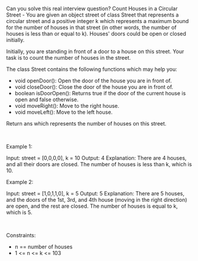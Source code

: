Can you solve this real interview question? Count Houses in a Circular Street - You are given an object street of class Street that represents a circular street and a positive integer k which represents a maximum bound for the number of houses in that street (in other words, the number of houses is less than or equal to k). Houses' doors could be open or closed initially.

Initially, you are standing in front of a door to a house on this street. Your task is to count the number of houses in the street.

The class Street contains the following functions which may help you:

 * void openDoor(): Open the door of the house you are in front of.
 * void closeDoor(): Close the door of the house you are in front of.
 * boolean isDoorOpen(): Returns true if the door of the current house is open and false otherwise.
 * void moveRight(): Move to the right house.
 * void moveLeft(): Move to the left house.

Return ans which represents the number of houses on this street.

 

Example 1:


Input: street = [0,0,0,0], k = 10
Output: 4
Explanation: There are 4 houses, and all their doors are closed. 
The number of houses is less than k, which is 10.

Example 2:


Input: street = [1,0,1,1,0], k = 5
Output: 5
Explanation: There are 5 houses, and the doors of the 1st, 3rd, and 4th house (moving in the right direction) are open, and the rest are closed.
The number of houses is equal to k, which is 5.


 

Constraints:

 * n == number of houses
 * 1 <= n <= k <= 103